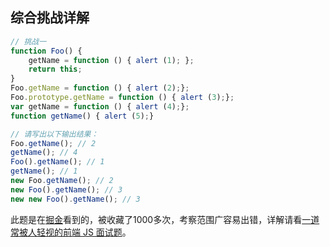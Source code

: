 ## 综合挑战详解

```javascript
// 挑战一
function Foo() {
    getName = function () { alert (1); };
    return this;
}
Foo.getName = function () { alert (2);};
Foo.prototype.getName = function () { alert (3);};
var getName = function () { alert (4);};
function getName() { alert (5);}

// 请写出以下输出结果：
Foo.getName(); // 2
getName(); // 4
Foo().getName(); // 1
getName(); // 1
new Foo.getName(); // 2
new Foo().getName(); // 3
new new Foo().getName(); // 3
```

此题是在[掘金](http://gold.xitu.io)看到的，被收藏了1000多次，考察范围广容易出错，详解请看[一道常被人轻视的前端 JS 面试题](http://gold.xitu.io/entry/580cdbeec4c9710058943151/detail)。
